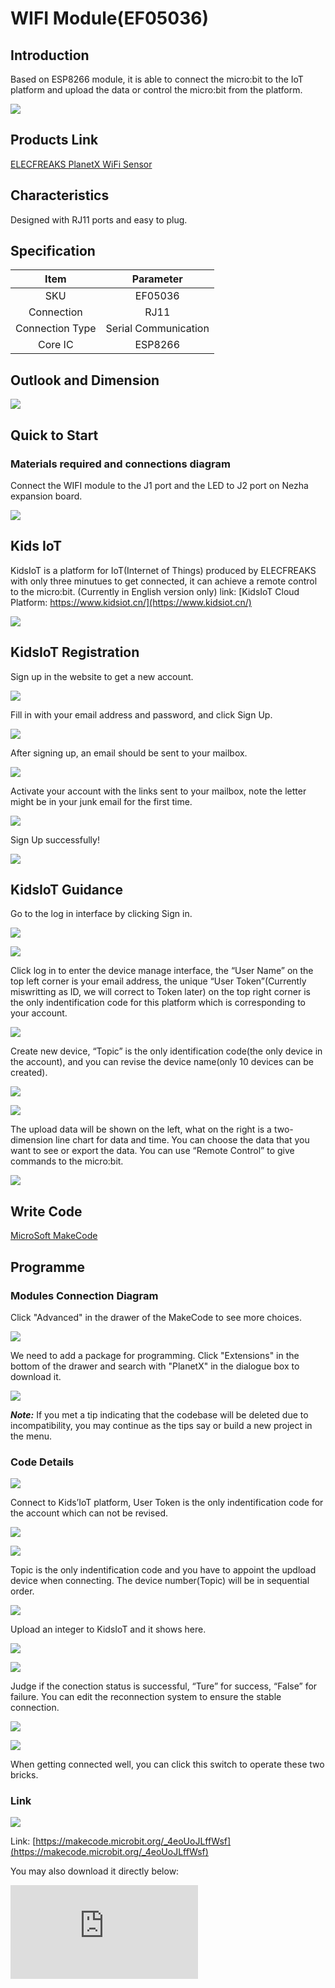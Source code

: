 ﻿# WIFI Module(EF05036)

## Introduction

Based on ESP8266 module, it is able to connect the micro:bit to the IoT platform and upload the data or control the micro:bit from the platform.

![](https://wiki-media-ef.oss-cn-hongkong.aliyuncs.com//images/05043_01.png)

## Products Link

[ELECFREAKS PlanetX WiFi Sensor](https://shop.elecfreaks.com/products/elecfreaks-planetx-wifi-sensor?_pos=1&_sid=e68d660bd&_ss=r)


## Characteristics


 Designed with RJ11 ports and easy to plug.

## Specification


Item | Parameter
:-: | :-:
SKU|EF05036
Connection|RJ11
Connection Type|Serial Communication
Core IC|ESP8266


## Outlook and Dimension



![](https://wiki-media-ef.oss-cn-hongkong.aliyuncs.com//images/05043_02.png)


## Quick to Start


### Materials required and connections diagram

 Connect the WIFI module to the J1 port and the LED to J2 port on Nezha expansion board.


![](https://wiki-media-ef.oss-cn-hongkong.aliyuncs.com//images/05043_03.png)




## Kids IoT


 KidsIoT is a platform for IoT(Internet of Things) produced by ELECFREAKS with only three minutues to get connected, it can achieve a remote control to the micro:bit. (Currently in English version only) link: [KidsIoT Cloud Platform: https://www.kidsiot.cn/](https://www.kidsiot.cn/)

![](https://wiki-media-ef.oss-cn-hongkong.aliyuncs.com//images/kidsiot_01.jpg)

## KidsIoT Registration


 Sign up in the website to get a new account.

![](https://wiki-media-ef.oss-cn-hongkong.aliyuncs.com//images/kidsiot_02.jpg)

 Fill in with your email address and password, and click Sign Up.

![](https://wiki-media-ef.oss-cn-hongkong.aliyuncs.com//images/kidsiot_03.jpg)

 After signing up, an email should be sent to your mailbox.

![](https://wiki-media-ef.oss-cn-hongkong.aliyuncs.com//images/kidsiot_04.jpg)

 Activate your account with the links sent to your mailbox, note the letter might be in your junk email for the first time.

![](https://wiki-media-ef.oss-cn-hongkong.aliyuncs.com//images/kidsiot_05.jpg)

 Sign Up successfully!

![](https://wiki-media-ef.oss-cn-hongkong.aliyuncs.com//images/kidsiot_06.jpg)


## KidsIoT Guidance


 Go to the log in interface by clicking Sign in.

![](https://wiki-media-ef.oss-cn-hongkong.aliyuncs.com//images/kidsiot_07.jpg)

![](https://wiki-media-ef.oss-cn-hongkong.aliyuncs.com//images/kidsiot_08.jpg)

 Click log in to enter the device manage interface, the “User Name” on the top left corner is your email address, the unique “User Token”(Currently miswritting as ID, we will correct to Token later) on the top right corner is the only indentification code for this platform which is corresponding to your account.

![](https://wiki-media-ef.oss-cn-hongkong.aliyuncs.com//images/kidsiot_09.jpg)

 Create new device, “Topic” is the only identification code(the only device in the account), and you can revise the device name(only 10 devices can be created).


![](https://wiki-media-ef.oss-cn-hongkong.aliyuncs.com//images/kidsiot_10.jpg)

![](https://wiki-media-ef.oss-cn-hongkong.aliyuncs.com//images/kidsiot_11.jpg)


 The upload data will be shown on the left, what on the right is a two-dimension line chart for data and time. You can choose the data that you want to see or export the data.
 You can use “Remote Control” to give commands to the micro:bit.

![](https://wiki-media-ef.oss-cn-hongkong.aliyuncs.com//images/kidsiot_12.jpg)

## Write Code


[MicroSoft MakeCode](https://makecode.microbit.org/#)

## Programme


### Modules Connection Diagram

Click "Advanced" in the drawer of the MakeCode to see more choices.

![](https://wiki-media-ef.oss-cn-hongkong.aliyuncs.com//images/05001_04.png)

We need to add a package for programming. Click "Extensions" in the bottom of the drawer and search with "PlanetX" in the dialogue box to download it.

![](https://wiki-media-ef.oss-cn-hongkong.aliyuncs.com//images/05001_05.png)

***Note:*** If you met a tip indicating that the codebase will be deleted due to incompatibility, you may continue as the tips say or build a new project in the menu.

### Code Details

![](https://wiki-media-ef.oss-cn-hongkong.aliyuncs.com//images/kidsiot_14.jpg)

Connect to Kids’IoT platform, User Token is the only indentification code for the account which can not be revised.

![](https://wiki-media-ef.oss-cn-hongkong.aliyuncs.com//images/kidsiot_15.jpg)

![](https://wiki-media-ef.oss-cn-hongkong.aliyuncs.com//images/kidsiot_16.jpg)


 Topic is the only indentification code and you have to appoint the updload device when connecting. The device number(Topic) will be in sequential order.



![](https://wiki-media-ef.oss-cn-hongkong.aliyuncs.com//images/kidsiot_17.jpg)

Upload an integer to KidsIoT and it shows here.

![](https://wiki-media-ef.oss-cn-hongkong.aliyuncs.com//images/kidsiot_18.jpg)


![](https://wiki-media-ef.oss-cn-hongkong.aliyuncs.com//images/kidsiot_19.jpg)

Judge if the conection status is successful, “Ture” for success, “False” for failure. You can edit the reconnection system to ensure the stable connection.


![](https://wiki-media-ef.oss-cn-hongkong.aliyuncs.com//images/kidsiot_20.jpg)

![](https://wiki-media-ef.oss-cn-hongkong.aliyuncs.com//images/kidsiot_21.jpg)

When getting connected well, you can click this switch to operate these two bricks.

### Link

![](https://wiki-media-ef.oss-cn-hongkong.aliyuncs.com//images/05043_06.png)

Link: [https://makecode.microbit.org/_4eoUoJLffWsf](https://makecode.microbit.org/_4eoUoJLffWsf)

You may also download it directly below:


<div
    style={{
        position: 'relative',
        paddingBottom: '60%',
        overflow: 'hidden',
    }}
>
    <iframe
        src="https://makecode.microbit.org/_4eoUoJLffWsf"
        frameborder="0"
        sandbox="allow-popups allow-forms allow-scripts allow-same-origin"
        style={{
            position: 'absolute',
            width: '100%',
            height: '100%',
        }}
    />
</div>

### Phenomenon

  Connect WIFI after powering on
 In the forever brick, judge if WIFI is successfully connected, if yes, it displays a big heart icon; or it keeps trying.
 In the forever brick, judge if KidsIoT is successfully connected, if yes, it displays a small heart icon; or it keeps trying.
 If the kidsIoT is successfully connected, a random value from 0~10 will be uploaded to the platform.
 Turn on the switch on the platform to turn on the LED.
 Turn off the switch on the platform to turn off the LED.
